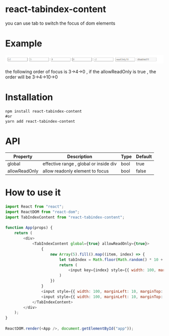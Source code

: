 # react-tabindex-content

you can use tab to switch the focus of dom elements

# Example

![gras](demo.png)

the following order of focus is  3->4->0 , if the allowReadOnly is true , the order will be 3->4->10->0

# Installation

```
npm install react-tabindex-content
#or
yarn add react-tabindex-content
```

# API

| Property | Description | Type | Default |
| --- | --- | --- | --- |
| global | effective range , global or inside div | bool | true |
| allowReadOnly | allow readonly element to focus | bool | false |

# How to use it

```js
import React from "react";
import ReactDOM from "react-dom";
import TabIndexContent from "react-tabindex-content";

function App(props) {
    return (
        <div>
            <TabIndexContent global={true} allowReadOnly={true}>
                {
                    new Array(5).fill().map((item, index) => {
                        let tabIndex = Math.floor(Math.random() * 10 + (-5));
                        return (
                            <input key={index} style={{ width: 100, marginLeft: 10, marginTop: 10 }} tabIndex={tabIndex} placeholder={tabIndex}></input>
                        )
                    })
                }
                <input style={{ width: 100, marginLeft: 10, marginTop: 10 }} tabIndex={10} readOnly placeholder={`readOnly${10}`}></input>
                <input style={{ width: 100, marginLeft: 10, marginTop: 10 }} tabIndex={11} disabled placeholder={`disabled${11}`}></input>
            </TabIndexContent>
        </div>
    );
}

ReactDOM.render(<App />, document.getElementById("app"));
```
